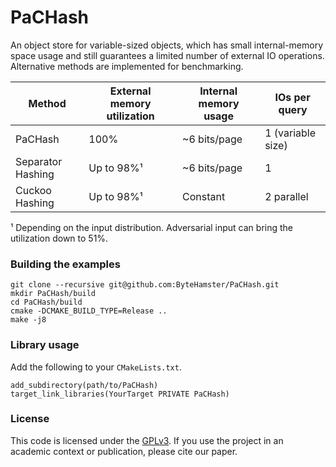 # PaCHash

An object store for variable-sized objects, which has small internal-memory space usage
and still guarantees a limited number of external IO operations.
Alternative methods are implemented for benchmarking.

| Method            | External memory utilization | Internal memory usage | IOs per query     |
|-------------------|-----------------------------|-----------------------|-------------------|
| PaCHash           | 100%                        | ~6 bits/page          | 1 (variable size) |
| Separator Hashing | Up to 98%¹                  | ~6 bits/page          | 1                 |
| Cuckoo Hashing    | Up to 98%¹                  | Constant              | 2 parallel        |

¹ Depending on the input distribution. Adversarial input can bring the utilization down to 51%.

### Building the examples

```
git clone --recursive git@github.com:ByteHamster/PaCHash.git
mkdir PaCHash/build
cd PaCHash/build
cmake -DCMAKE_BUILD_TYPE=Release ..
make -j8
```

### Library usage

Add the following to your `CMakeLists.txt`.

```
add_subdirectory(path/to/PaCHash)
target_link_libraries(YourTarget PRIVATE PaCHash)
```

### License

This code is licensed under the [GPLv3](/LICENSE).
If you use the project in an academic context or publication, please cite our paper.
